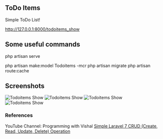 ## ToDo Items

Simple ToDo List!

http://127.0.0.1:8000/todoitems_show

## Some useful commands

php artisan serve

php artisan make:model Todoitems -mcr
php artisan migrate
php artisan route:cache

## Screenshots

<img src="./screenshots/screenshot-todo" title="Todoitems Show">
<img src="./screenshots/screenshot-create" title="Todoitems Show">
<img src="./screenshots/screenshot-create-success" title="Todoitems Show">
<img src="./screenshots/screenshot-edit" title="Todoitems Show">

### References
YouTube Channel: Programming with Vishal
<a href="https://www.youtube.com/watch?v=OR0bISR3G3M" target="_balnk">Simple Laravel 7 CRUD (Create, Read, Update, Delete) Operation</a>
